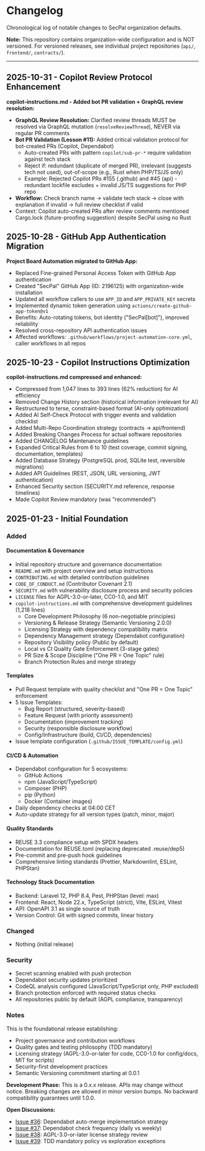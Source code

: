 <!-- SPDX-FileCopyrightText: 2025 SecPal -->
<!-- SPDX-License-Identifier: CC0-1.0 -->

# Changelog

Chronological log of notable changes to SecPal organization defaults.

**Note:** This repository contains organization-wide configuration and is NOT versioned. For versioned releases, see individual project repositories (`api/`, `frontend/`, `contracts/`).

---

## 2025-10-31 - Copilot Review Protocol Enhancement

**copilot-instructions.md - Added bot PR validation + GraphQL review resolution:**

- **GraphQL Review Resolution:** Clarified review threads MUST be resolved via GraphQL mutation (`resolveReviewThread`), NEVER via regular PR comments
- **Bot PR Validation (Lesson #11):** Added critical validation protocol for bot-created PRs (Copilot, Dependabot)
  - Auto-created PRs with pattern `copilot/sub-pr-*` require validation against tech stack
  - Reject if: redundant (duplicate of merged PR), irrelevant (suggests tech not used), out-of-scope (e.g., Rust when PHP/TS/JS only)
  - Example: Rejected Copilot PRs #155 (.github) and #45 (api) - redundant lockfile excludes + invalid JS/TS suggestions for PHP repo
- **Workflow:** Check branch name → validate tech stack → close with explanation if invalid → full review checklist if valid
- Context: Copilot auto-created PRs after review comments mentioned Cargo.lock (future-proofing suggestion) despite SecPal using no Rust

## 2025-10-28 - GitHub App Authentication Migration

**Project Board Automation migrated to GitHub App:**

- Replaced Fine-grained Personal Access Token with GitHub App authentication
- Created "SecPal" GitHub App (ID: 2196125) with organization-wide installation
- Updated all workflow callers to use `APP_ID` and `APP_PRIVATE_KEY` secrets
- Implemented dynamic token generation using `actions/create-github-app-token@v1`
- Benefits: Auto-rotating tokens, bot identity ("SecPal[bot]"), improved reliability
- Resolved cross-repository API authentication issues
- Affected workflows: `.github/workflows/project-automation-core.yml`, caller workflows in all repos

## 2025-10-23 - Copilot Instructions Optimization

**copilot-instructions.md compressed and enhanced:**

- Compressed from 1,047 lines to 393 lines (62% reduction) for AI efficiency
- Removed Change History section (historical information irrelevant for AI)
- Restructured to terse, constraint-based format (AI-only optimization)
- Added AI Self-Check Protocol with trigger events and validation checklist
- Added Multi-Repo Coordination strategy (contracts → api/frontend)
- Added Breaking Changes Process for actual software repositories
- Added CHANGELOG Maintenance guidelines
- Expanded Critical Rules from 6 to 10 (test coverage, commit signing, documentation, templates)
- Added Database Strategy (PostgreSQL prod, SQLite test, reversible migrations)
- Added API Guidelines (REST, JSON, URL versioning, JWT authentication)
- Enhanced Security section (SECURITY.md reference, response timelines)
- Made Copilot Review mandatory (was "recommended")

## 2025-01-23 - Initial Foundation

### Added

#### Documentation & Governance

- Initial repository structure and governance documentation
- `README.md` with project overview and setup instructions
- `CONTRIBUTING.md` with detailed contribution guidelines
- `CODE_OF_CONDUCT.md` (Contributor Covenant 2.1)
- `SECURITY.md` with vulnerability disclosure process and security policies
- `LICENSE` files for AGPL-3.0-or-later, CC0-1.0, and MIT
- `copilot-instructions.md` with comprehensive development guidelines (1,218 lines)
  - Core Development Philosophy (6 non-negotiable principles)
  - Versioning & Release Strategy (Semantic Versioning 2.0.0)
  - Licensing Strategy with dependency compatibility matrix
  - Dependency Management strategy (Dependabot configuration)
  - Repository Visibility policy (Public by default)
  - Local vs CI Quality Gate Enforcement (3-stage gates)
  - PR Size & Scope Discipline ("One PR = One Topic" rule)
  - Branch Protection Rules and merge strategy

#### Templates

- Pull Request template with quality checklist and "One PR = One Topic" enforcement
- 5 Issue Templates:
  - Bug Report (structured, severity-based)
  - Feature Request (with priority assessment)
  - Documentation (improvement tracking)
  - Security (responsible disclosure workflow)
  - Config/Infrastructure (build, CI/CD, dependencies)
- Issue template configuration (`.github/ISSUE_TEMPLATE/config.yml`)

#### CI/CD & Automation

- Dependabot configuration for 5 ecosystems:
  - GitHub Actions
  - npm (JavaScript/TypeScript)
  - Composer (PHP)
  - pip (Python)
  - Docker (Container images)
- Daily dependency checks at 04:00 CET
- Auto-update strategy for all version types (patch, minor, major)

#### Quality Standards

- REUSE 3.3 compliance setup with SPDX headers
- Documentation for REUSE.toml (replacing deprecated .reuse/dep5)
- Pre-commit and pre-push hook guidelines
- Comprehensive linting standards (Prettier, Markdownlint, ESLint, PHPStan)

#### Technology Stack Documentation

- Backend: Laravel 12, PHP 8.4, Pest, PHPStan (level: max)
- Frontend: React, Node 22.x, TypeScript (strict), Vite, ESLint, Vitest
- API: OpenAPI 3.1 as single source of truth
- Version Control: Git with signed commits, linear history

### Changed

- Nothing (initial release)

### Security

- Secret scanning enabled with push protection
- Dependabot security updates prioritized
- CodeQL analysis configured (JavaScript/TypeScript only, PHP excluded)
- Branch protection enforced with required status checks
- All repositories public by default (AGPL compliance, transparency)

### Notes

This is the foundational release establishing:

- Project governance and contribution workflows
- Quality gates and testing philosophy (TDD mandatory)
- Licensing strategy (AGPL-3.0-or-later for code, CC0-1.0 for config/docs, MIT for scripts)
- Security-first development practices
- Semantic Versioning commitment starting at 0.0.1

**Development Phase:** This is a 0.x.x release. APIs may change without notice. Breaking changes are allowed in minor version bumps. No backward compatibility guarantees until 1.0.0.

**Open Discussions:**

- [Issue #36](https://github.com/SecPal/.github/issues/36): Dependabot auto-merge implementation strategy
- [Issue #37](https://github.com/SecPal/.github/issues/37): Dependabot check frequency (daily vs weekly)
- [Issue #38](https://github.com/SecPal/.github/issues/38): AGPL-3.0-or-later license strategy review
- [Issue #39](https://github.com/SecPal/.github/issues/39): TDD mandatory policy vs exploration exceptions
